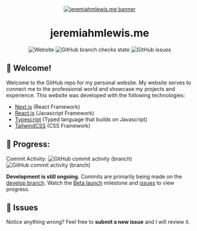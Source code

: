 <p align="center">
    <a href="https://jeremiahmlewis.me">
        <img src="https://media.graphassets.com/uh8iKDsZTCKIFJ3vN0eg" alt="jeremiahmlewis.me banner"/>
    </a>
</p>
<h1 align="center">jeremiahmlewis.me</h1>

<div align="center">

![Website](https://img.shields.io/website?down_color=red&down_message=offline&style=flat-square&up_color=brightgreen&up_message=online&url=https%3A%2F%2Fjeremiahmlewis.me%2F)
![GitHub branch checks state](https://img.shields.io/github/checks-status/jeremiahlewis77/personal-website/develop?style=flat-square)
![GitHub issues](https://img.shields.io/github/issues-raw/jeremiahlewis77/personal-website)

</div>


## :wave: Welcome!
Welcome to the GitHub repo for my personal website. My website serves to connect me to the professional world and showcase my projects and experience. This website was developed with the following technologies:
- [Next.js](https://nextjs.org/) (React Framework)
- [React.js](https://reactjs.org/) (Javascript Framework)
- [Typescript](https://www.typescriptlang.org/) (Typed language that builds on Javascript)
- [TailwindCSS](https://tailwindcss.com/) (CSS Framework)

## :construction: Progress:
Commit Activity: 
![GitHub commit activity (branch)](https://img.shields.io/github/commit-activity/m/jeremiahlewis77/personal-website/main?label=main&style=flat-square)
![GitHub commit activity (branch)](https://img.shields.io/github/commit-activity/m/jeremiahlewis77/personal-website/develop?label=develop&style=flat-square)

**Development is still ongoing.** Commits are primarily being made on the [develop branch](https://github.com/jeremiahlewis77/personal-website/tree/develop). Watch the [Beta launch](https://github.com/jeremiahlewis77/personal-website/milestone/1) milestone and [issues](https://github.com/jeremiahlewis77/personal-website/issues) to view progress. 

## :bug: Issues
Notice anything wrong? Feel free to **submit a new issue** and I will review it.
